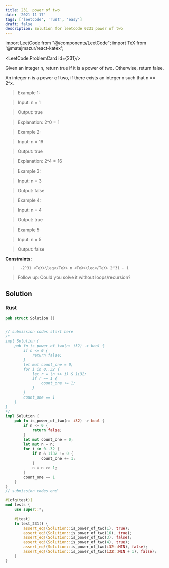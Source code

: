 ```yaml
---
title: 231. power of two
date: '2021-11-17'
tags: ['leetcode', 'rust', 'easy']
draft: false
description: Solution for leetcode 0231 power of two
---
```

import LeetCode from "@/components/LeetCode";
import TeX from '@matejmazur/react-katex';

<LeetCode.ProblemCard id={231}/>
 

  Given an integer n, return true if it is a power of two. Otherwise, return false.

  An integer n is a power of two, if there exists an integer x such that n <TeX>=</TeX><TeX>=</TeX> 2^x.

   

 >   Example 1:

  

 >   Input: n <TeX>=</TeX> 1

 >   Output: true

 >   Explanation: 2^0 <TeX>=</TeX> 1

  

 >   Example 2:

  

 >   Input: n <TeX>=</TeX> 16

 >   Output: true

 >   Explanation: 2^4 <TeX>=</TeX> 16

  

 >   Example 3:

  

 >   Input: n <TeX>=</TeX> 3

 >   Output: false

  

 >   Example 4:

  

 >   Input: n <TeX>=</TeX> 4

 >   Output: true

  

 >   Example 5:

  

 >   Input: n <TeX>=</TeX> 5

 >   Output: false

  

   

  **Constraints:**

  

 >   	-2^31 <TeX>\leq</TeX> n <TeX>\leq</TeX> 2^31 - 1

  

   

 >   Follow up: Could you solve it without loops/recursion?


## Solution
### Rust
```rust
pub struct Solution {}


// submission codes start here
/* 
impl Solution {
    pub fn is_power_of_two(n: i32) -> bool {
        if n <= 0 {
            return false;
        }
        let mut count_one = 0;
        for i in 0..32 {
            let r = (n >> i) & 1i32;
            if r == 1 {
                count_one += 1;
            }
        }
        count_one == 1
    }
}
*/
impl Solution {
    pub fn is_power_of_two(n: i32) -> bool {
        if n <= 0 {
            return false;
        }
        let mut count_one = 0;
        let mut n = n;
        for i in 0..32 {
            if n & 1i32 != 0 {
                count_one += 1;                
            }
            n = n >> 1;
        }
        count_one == 1
    }
}
// submission codes end

#[cfg(test)]
mod tests {
    use super::*;

    #[test]
    fn test_231() {
        assert_eq!(Solution::is_power_of_two(1), true);
        assert_eq!(Solution::is_power_of_two(16), true);
        assert_eq!(Solution::is_power_of_two(3), false);
        assert_eq!(Solution::is_power_of_two(4), true);
        assert_eq!(Solution::is_power_of_two(i32::MIN), false);
        assert_eq!(Solution::is_power_of_two(i32::MIN + 1), false);
    }
}

```
